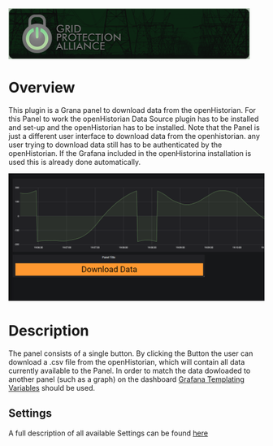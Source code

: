 ﻿<div style="height:100px;">
<img align="left"  style="height:100px" src="./img/GPA.png" alt="Grid Protection Alliance">
</div>

# Overview

This plugin is a Grana panel to download data from the openHistorian.
For this Panel to work the openHistorian Data Source plugin has to be installed and set-up and the openHistorian has to be installed.
Note that the Panel is just a different user interface to download data from the openhistorian. any user trying to download data still has to be authenticated by the openHistorian. 
If the Grafana included in the openHistorina installation is used this is already done automatically.

![Phasor Alarm Panel](./img/Example.png)
# Description

The panel consists of a single button. By clicking the Button the user can download a .csv file from the openHistorian, which will contain all data currently available to the Panel.
In order to match the data dowloaded to another panel (such as a graph) on the dashboard [Grafana Templating Variables](https://grafana.com/docs/grafana/latest/reference/templating/) should be used. 

## Settings

A full description of all available Settings can be found [here](./Settings.md) 


